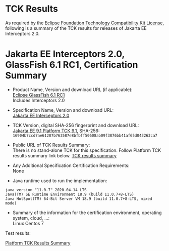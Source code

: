 TCK Results
===========

As required by the
[Eclipse Foundation Technology Compatibility Kit License](https://www.eclipse.org/legal/tck.php),
following is a summary of the TCK results for releases of Jakarta EE Interceptors 2.0.

# Jakarta EE Interceptors 2.0, GlassFish 6.1 RC1, Certification Summary

- Product Name, Version and download URL (if applicable): <br/>
  [Eclipse GlassFish 6.1 RC1](https://download.eclipse.org/ee4j/glassfish/glassfish-6.1.0-RC1.zip)<br/>
  Includes Interceptors 2.0
  
- Specification Name, Version and download URL: <br/>
  [Jakarta EE Interceptors 2.0](https://jakarta.ee/specifications/interceptors/2.0/)

- TCK Version, digital SHA-256 fingerprint and download URL: <br/>
  [Jakarta EE 9.1 Platform TCK 9.1](https://download.eclipse.org/ee4j/jakartaee-tck/jakartaee9-eftl/promoted/jakarta-jakartaeetck-9.1.0.zip), 
  SHA-256: `16904b7ccd7ae61287b763587e8bfbff50608ab09f3876bb41af65d043263ca7`
  
- Public URL of TCK Results Summary: <br/>
  There is no stand-alone TCK for this specification. Follow Platform TCK results summary link below.
  [TCK results summary](./TCK-Results-6.1-RC1)

- Any Additional Specification Certification Requirements: <br/>
  None

- Java runtime used to run the implementation: <br/>
```
java version "11.0.7" 2020-04-14 LTS
Java(TM) SE Runtime Environment 18.9 (build 11.0.7+8-LTS)
Java HotSpot(TM) 64-Bit Server VM 18.9 (build 11.0.7+8-LTS, mixed mode)
```

- Summary of the information for the certification environment, operating system, cloud, ...: <br/>
  Linux Centos 7

Test results:

[Platform TCK Results Summary](../../jakarta-platform/9.1/TCK-Results-6.1-RC1)
